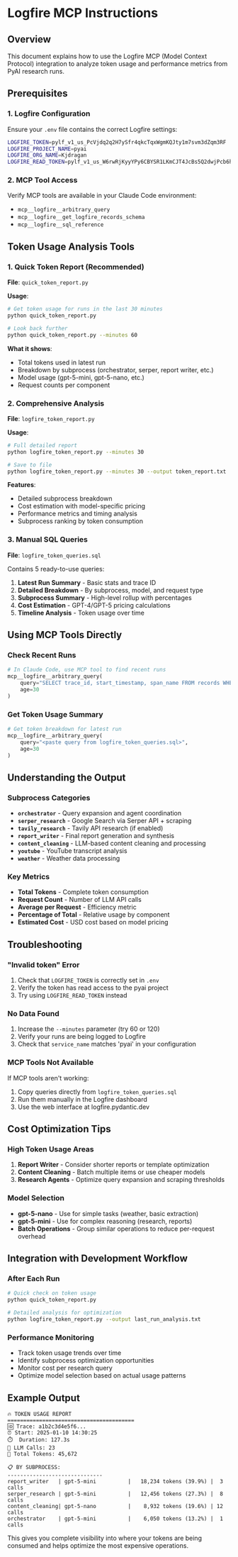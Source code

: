 # Logfire MCP Instructions

## Overview
This document explains how to use the Logfire MCP (Model Context Protocol) integration to analyze token usage and performance metrics from PyAI research runs.

## Prerequisites

### 1. Logfire Configuration
Ensure your `.env` file contains the correct Logfire settings:
```bash
LOGFIRE_TOKEN=pylf_v1_us_PcVjdq2q2H7ySfr4qkcTqxWgmKQJty1m7svm3dZqm3RF
LOGFIRE_PROJECT_NAME=pyai
LOGFIRE_ORG_NAME=Kjdragan
LOGFIRE_READ_TOKEN=pylf_v1_us_W6rwRjKyyYPy6CBYSR1LKmCJT4JcBs5Q2dwjPcb6hXTP
```

### 2. MCP Tool Access
Verify MCP tools are available in your Claude Code environment:
- `mcp__logfire__arbitrary_query`
- `mcp__logfire__get_logfire_records_schema`
- `mcp__logfire__sql_reference`

## Token Usage Analysis Tools

### 1. Quick Token Report (Recommended)
**File**: `quick_token_report.py`

**Usage**:
```bash
# Get token usage for runs in the last 30 minutes
python quick_token_report.py

# Look back further
python quick_token_report.py --minutes 60
```

**What it shows**:
- Total tokens used in latest run
- Breakdown by subprocess (orchestrator, serper, report writer, etc.)
- Model usage (gpt-5-mini, gpt-5-nano, etc.)
- Request counts per component

### 2. Comprehensive Analysis
**File**: `logfire_token_report.py`

**Usage**:
```bash
# Full detailed report
python logfire_token_report.py --minutes 30

# Save to file
python logfire_token_report.py --minutes 30 --output token_report.txt
```

**Features**:
- Detailed subprocess breakdown
- Cost estimation with model-specific pricing
- Performance metrics and timing analysis
- Subprocess ranking by token consumption

### 3. Manual SQL Queries
**File**: `logfire_token_queries.sql`

Contains 5 ready-to-use queries:
1. **Latest Run Summary** - Basic stats and trace ID
2. **Detailed Breakdown** - By subprocess, model, and request type  
3. **Subprocess Summary** - High-level rollup with percentages
4. **Cost Estimation** - GPT-4/GPT-5 pricing calculations
5. **Timeline Analysis** - Token usage over time

## Using MCP Tools Directly

### Check Recent Runs
```python
# In Claude Code, use MCP tool to find recent runs
mcp__logfire__arbitrary_query(
    query="SELECT trace_id, start_timestamp, span_name FROM records WHERE service_name = 'pyai' AND start_timestamp >= now() - interval '30 minutes' ORDER BY start_timestamp DESC LIMIT 5",
    age=30
)
```

### Get Token Usage Summary
```python
# Get token breakdown for latest run
mcp__logfire__arbitrary_query(
    query="<paste query from logfire_token_queries.sql>",
    age=30
)
```

## Understanding the Output

### Subprocess Categories
- **`orchestrator`** - Query expansion and agent coordination
- **`serper_research`** - Google Search via Serper API + scraping
- **`tavily_research`** - Tavily API research (if enabled)
- **`report_writer`** - Final report generation and synthesis
- **`content_cleaning`** - LLM-based content cleaning and processing
- **`youtube`** - YouTube transcript analysis
- **`weather`** - Weather data processing

### Key Metrics
- **Total Tokens** - Complete token consumption
- **Request Count** - Number of LLM API calls
- **Average per Request** - Efficiency metric
- **Percentage of Total** - Relative usage by component
- **Estimated Cost** - USD cost based on model pricing

## Troubleshooting

### "Invalid token" Error
1. Check that `LOGFIRE_TOKEN` is correctly set in `.env`
2. Verify the token has read access to the pyai project
3. Try using `LOGFIRE_READ_TOKEN` instead

### No Data Found
1. Increase the `--minutes` parameter (try 60 or 120)
2. Verify your runs are being logged to Logfire
3. Check that `service_name` matches 'pyai' in your configuration

### MCP Tools Not Available
If MCP tools aren't working:
1. Copy queries directly from `logfire_token_queries.sql`
2. Run them manually in the Logfire dashboard
3. Use the web interface at logfire.pydantic.dev

## Cost Optimization Tips

### High Token Usage Areas
1. **Report Writer** - Consider shorter reports or template optimization
2. **Content Cleaning** - Batch multiple items or use cheaper models
3. **Research Agents** - Optimize query expansion and scraping thresholds

### Model Selection
- **gpt-5-nano** - Use for simple tasks (weather, basic extraction)
- **gpt-5-mini** - Use for complex reasoning (research, reports)
- **Batch Operations** - Group similar operations to reduce per-request overhead

## Integration with Development Workflow

### After Each Run
```bash
# Quick check on token usage
python quick_token_report.py

# Detailed analysis for optimization
python logfire_token_report.py --output last_run_analysis.txt
```

### Performance Monitoring
- Track token usage trends over time
- Identify subprocess optimization opportunities  
- Monitor cost per research query
- Optimize model selection based on actual usage patterns

## Example Output

```
🔥 TOKEN USAGE REPORT
========================================
🆔 Trace: a1b2c3d4e5f6...
⏰ Start: 2025-01-10 14:30:25
⏱️  Duration: 127.3s
🤖 LLM Calls: 23
🎯 Total Tokens: 45,672

📋 BY SUBPROCESS:
------------------------------
report_writer   | gpt-5-mini          |   18,234 tokens (39.9%) |  3 calls
serper_research | gpt-5-mini          |   12,456 tokens (27.3%) |  8 calls
content_cleaning| gpt-5-nano          |    8,932 tokens (19.6%) | 12 calls
orchestrator    | gpt-5-mini          |    6,050 tokens (13.2%) |  1 calls
```

This gives you complete visibility into where your tokens are being consumed and helps optimize the most expensive operations.